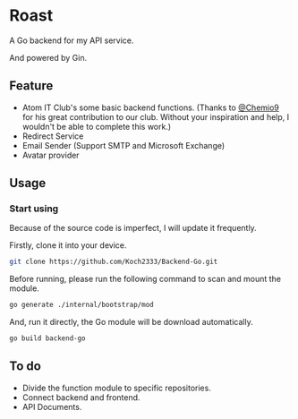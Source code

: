 # Roast

A Go backend for my API service.

And powered by Gin.

## Feature

- Atom IT Club's some basic backend functions.  (Thanks to [@Chemio9](https://github.com/chemio9) for his great contribution to our club. Without your inspiration and help, I wouldn't be able to complete this work.)
- Redirect Service
- Email Sender (Support SMTP and Microsoft Exchange)
- Avatar provider

## Usage

### Start using

Because of the source code is imperfect, I will update it frequently.

Firstly, clone it into your device.

```bash
git clone https://github.com/Koch2333/Backend-Go.git
```

Before running, please run the following command to scan and mount the module.
```bash
go generate ./internal/bootstrap/mod
```

And, run it directly, the Go module will be download automatically.

```bash
go build backend-go
```

## To do
- Divide the function module to specific repositories.
- Connect backend and frontend.
- API Documents.

